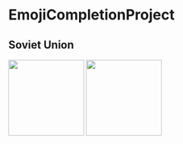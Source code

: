 # EmojiCompletionProject
 
## Soviet Union

<img src="https://raw.githubusercontent.com/RainySummerLuo/EmojiCompletionProject/main/draw/EmojiOne/emoji_u1f1f8_1f1fa.png" width="150px" />
<img src="https://raw.githubusercontent.com/RainySummerLuo/EmojiCompletionProject/main/draw/Twemoji/emoji_u1f1f8_1f1fa.png" width="150px" />
